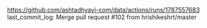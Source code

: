 https://github.com/ashtadhyayi-com/data/actions/runs/1787557683
last_commit_log: Merge pull request #102 from hrishikeshrt/master